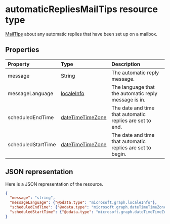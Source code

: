 # automaticRepliesMailTips resource type

[MailTips](../resources/mailtips.md) about any automatic replies that have been set up on a mailbox.

## Properties
| Property	   | Type	|Description|
|:-----|:-----|:-----|
| message | String | The automatic reply message. |
| messageLanguage | [localeInfo](../resources/localeinfo.md) | The language that the automatic reply message is in. |
| scheduledEndTime | [dateTimeTimeZone](../resources/datetimetimezone.md) | The date and time that automatic replies are set to end. |
| scheduledStartTime | [dateTimeTimeZone](../resources/datetimetimezone.md) | The date and time that automatic replies are set to begin. |

## JSON representation

Here is a JSON representation of the resource.

<!-- {
  "blockType": "resource",
  "optionalProperties": [
    "messageLanguage",
    "scheduledEndTime",
    "scheduledStartTime"
  ],
  "@odata.type": "microsoft.graph.automaticRepliesMailTips"
}-->

```json
{
  "message": "string",
  "messageLanguage": {"@odata.type": "microsoft.graph.localeInfo"},
  "scheduledEndTime": {"@odata.type": "microsoft.graph.dateTimeTimeZone"},
  "scheduledStartTime": {"@odata.type": "microsoft.graph.dateTimeTimeZone"}
}

```

<!-- uuid: 8fcb5dbc-d5aa-4681-8e31-b001d5168d79
2015-10-25 14:57:30 UTC -->
<!-- {
  "type": "#page.annotation",
  "description": "automaticRepliesMailTips resource",
  "keywords": "",
  "section": "documentation",
  "tocPath": ""
}-->
